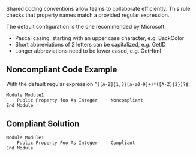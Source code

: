 
Shared coding conventions allow teams to collaborate efficiently. This rule checks that property names match a provided regular expression.

The default configuration is the one recommended by Microsoft:

- Pascal casing, starting with an upper case character, e.g. BackColor
- Short abbreviations of 2 letters can be capitalized, e.g. GetID
- Longer abbreviations need to be lower cased, e.g. GetHtml


## Noncompliant Code Example

With the default regular expression `^([A-Z]{1,3}[a-z0-9]+)*([A-Z]{2})?$`:


    Module Module1
        Public Property foo As Integer   ' Noncompliant
    End Module


## Compliant Solution


    Module Module1
        Public Property Foo As Integer   ' Compliant
    End Module

